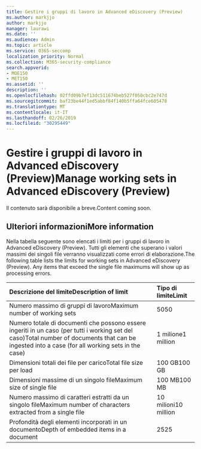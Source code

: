 ```yaml
---
title: Gestire i gruppi di lavoro in Advanced eDiscovery (Preview)
ms.author: markjjo
author: markjjo
manager: laurawi
ms.date: ''
ms.audience: Admin
ms.topic: article
ms.service: O365-seccomp
localization_priority: Normal
ms.collection: M365-security-compliance
search.appverid:
- MOE150
- MET150
ms.assetid: ''
description: ''
ms.openlocfilehash: 02ffd09b7ef13dc511674beb527f050cbc2e747d
ms.sourcegitcommit: baf23be44f1ed5abbf84f140b5ffa64fce605478
ms.translationtype: MT
ms.contentlocale: it-IT
ms.lasthandoff: 02/26/2019
ms.locfileid: "30295449"
---
```

# <a name="manage-working-sets-in-advanced-ediscovery-preview"></a><span data-ttu-id="2c021-102">Gestire i gruppi di lavoro in Advanced eDiscovery (Preview)</span><span class="sxs-lookup"><span data-stu-id="2c021-102">Manage working sets in Advanced eDiscovery (Preview)</span></span>  

<span data-ttu-id="2c021-103">Il contenuto sarà disponibile a breve.</span><span class="sxs-lookup"><span data-stu-id="2c021-103">Content coming soon.</span></span>

## <a name="more-information"></a><span data-ttu-id="2c021-104">Ulteriori informazioni</span><span class="sxs-lookup"><span data-stu-id="2c021-104">More information</span></span>

<span data-ttu-id="2c021-p101">Nella tabella seguente sono elencati i limiti per i gruppi di lavoro in Advanced eDiscovery (Preview).  Tutti gli elementi che superano i valori massimi dei singoli file verranno visualizzati come errori di elaborazione.</span><span class="sxs-lookup"><span data-stu-id="2c021-p101">The following table lists the limits for working sets in Advanced eDiscovery (Preview).  Any items that exceed the single file maximums will show up as processing errors.</span></span>
    
  |<span data-ttu-id="2c021-107">**Descrizione del limite**</span><span class="sxs-lookup"><span data-stu-id="2c021-107">**Description of limit**</span></span>|<span data-ttu-id="2c021-108">**Tipo di limite**</span><span class="sxs-lookup"><span data-stu-id="2c021-108">**Limit**</span></span>|
  |:-----|:-----|
  |<span data-ttu-id="2c021-109">Numero massimo di gruppi di lavoro</span><span class="sxs-lookup"><span data-stu-id="2c021-109">Maximum number of working sets</span></span>  <br/> |<span data-ttu-id="2c021-110">50</span><span class="sxs-lookup"><span data-stu-id="2c021-110">50</span></span>  <br/> |
  |<span data-ttu-id="2c021-111">Numero totale di documenti che possono essere ingeriti in un caso (per tutti i working set del caso)</span><span class="sxs-lookup"><span data-stu-id="2c021-111">Total number of documents that can be ingested into a case (for all working sets in the case)</span></span>  <br/> |<span data-ttu-id="2c021-112">1 milione</span><span class="sxs-lookup"><span data-stu-id="2c021-112">1 million</span></span>  <br/> |
  |<span data-ttu-id="2c021-113">Dimensioni totali dei file per carico</span><span class="sxs-lookup"><span data-stu-id="2c021-113">Total file size per load</span></span>  <br/> |<span data-ttu-id="2c021-114">100 GB</span><span class="sxs-lookup"><span data-stu-id="2c021-114">100 GB</span></span>  <br/> |
  |<span data-ttu-id="2c021-115">Dimensioni massime di un singolo file</span><span class="sxs-lookup"><span data-stu-id="2c021-115">Maximum size of single file</span></span>   <br/> |<span data-ttu-id="2c021-116">100 MB</span><span class="sxs-lookup"><span data-stu-id="2c021-116">100 MB</span></span>  <br/> |
  |<span data-ttu-id="2c021-117">Numero massimo di caratteri estratti da un singolo file</span><span class="sxs-lookup"><span data-stu-id="2c021-117">Maximum number of characters extracted from a single file</span></span>  <br/> |<span data-ttu-id="2c021-118">10 milioni</span><span class="sxs-lookup"><span data-stu-id="2c021-118">10 million</span></span>  <br/> |
  |<span data-ttu-id="2c021-119">Profondità degli elementi incorporati in un documento</span><span class="sxs-lookup"><span data-stu-id="2c021-119">Depth of embedded items in a document</span></span>  <br/> |<span data-ttu-id="2c021-120">25</span><span class="sxs-lookup"><span data-stu-id="2c021-120">25</span></span>  <br/> |
  

